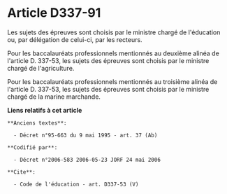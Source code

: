 # Article D337-91

Les sujets des épreuves sont choisis par le ministre chargé de l'éducation ou, par délégation de celui-ci, par les recteurs.

Pour les baccalauréats professionnels mentionnés au deuxième alinéa de l'article D. 337-53, les sujets des épreuves sont
choisis par le ministre chargé de l'agriculture.

Pour les baccalauréats professionnels mentionnés au troisième alinéa de l'article D. 337-53, les sujets des épreuves sont
choisis par le ministre chargé de la marine marchande.

**Liens relatifs à cet article**

	**Anciens textes**:

	  - Décret n°95-663 du 9 mai 1995 - art. 37 (Ab)

	**Codifié par**:

	  - Décret n°2006-583 2006-05-23 JORF 24 mai 2006

	**Cite**:

	  - Code de l'éducation - art. D337-53 (V)

